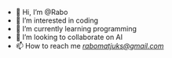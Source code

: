 - 👋 Hi, I’m @Rabo
- 👀 I’m interested in coding 
- 🌱 I’m currently learning programming 
- 💞️ I’m looking to collaborate on AI
- 📫 How to reach me *rabomatjuks@gmail.com*

<!---
weirdboi17/weirdboi17 is a ✨ special ✨ repository because its `README.md` (this file) appears on your GitHub profile.
You can click the Preview link to take a look at your changes.
--->
